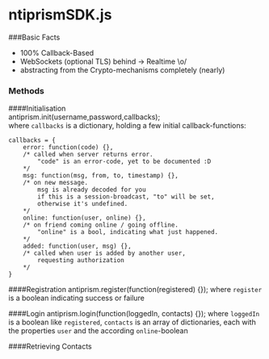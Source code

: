 ntiprismSDK.js
=================

###Basic Facts  
 * 100% Callback-Based
 * WebSockets (optional TLS) behind -> Realtime \o/
 * abstracting from the Crypto-mechanisms completely (nearly)

### Methods  

####Initialisation  
    antiprism.init(username,password,callbacks);  
where `callbacks` is a dictionary, holding a few initial callback-functions:

    callbacks = {
        error: function(code) {},
        /* called when server returns error.
            "code" is an error-code, yet to be documented :D
        */
        msg: function(msg, from, to, timestamp) {},
        /* on new message.
            msg is already decoded for you
            if this is a session-broadcast, "to" will be set,
            otherwise it's undefined.
        */
        online: function(user, online) {},
        /* on friend coming online / going offline.
            "online" is a bool, indicating what just happened.
        */
        added: function(user, msg) {},
        /* called when user is added by another user,
            requesting authorization
        */
    }
    
####Registration
    antiprism.register(function(registered) {});
where `register` is a boolean indicating success or failure

####Login
    antiprism.login(function(loggedIn, contacts) {});
where `loggedIn` is a boolean like `registered`,
`contacts` is an array of dictionaries, each with the properties `user` and the according `online`-boolean

####Retrieving Contacts
    
